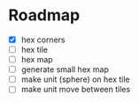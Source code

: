 # Roadmap

- [x] hex corners
- [ ] hex tile
- [ ] hex map
- [ ] generate small hex map
- [ ] make unit (sphere) on hex tile
- [ ] make unit move between tiles